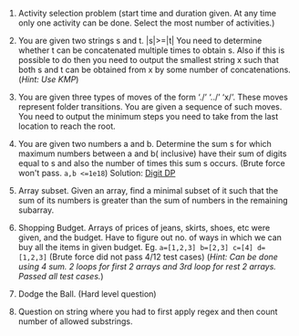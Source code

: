 1. Activity selection problem (start time and duration given. At any time only one activity can be done. Select the most number of activities.)

2. You are given two strings s and t. |s|>=|t|  You need to determine whether t can be concatenated multiple times to obtain s. Also if this is possible to do then you need to output the smallest string x such that both s and t can be obtained from x by some number of concatenations. (*Hint: Use KMP*)

3. You are given three types of moves of the form ‘./’ ‘../’ ‘x/’. These moves represent folder transitions. You are given a sequence of such moves. You need to output the minimum steps you need to take from the last location  to reach the root.

4. You are given two numbers a and b. Determine the sum s for which maximum numbers between a and b( inclusive) have their sum of digits equal to s and also the number of times this sum s occurs.
(Brute force won't pass. `a,b <=1e18`)
 Solution: [Digit DP](https://www.google.com/url?q=https://ide.geeksforgeeks.org/O3XN7ByK7J&sa=D&ust=1601697539873000&usg=AOvVaw23w_Ep5PkeyjIKRc8ONYAk)

5.  Array subset. Given an array, find a minimal subset of it such that the sum of its numbers is greater than the sum of numbers in the remaining subarray.

6. Shopping Budget. Arrays of prices of jeans, skirts, shoes, etc were given, and the budget. Have to figure out no. of ways in which we can buy all the items in given budget.
Eg. `a=[1,2,3] b=[2,3] c=[4] d=[1,2,3]` (Brute force did not pass 4/12 test cases)
(*Hint: Can be done using 4 sum. 2 loops for first 2 arrays and 3rd loop for rest 2 arrays. Passed all test cases.*)

7. Dodge the Ball. (Hard level question)
8. Question on string where you had to first apply regex and then count number of allowed substrings.
